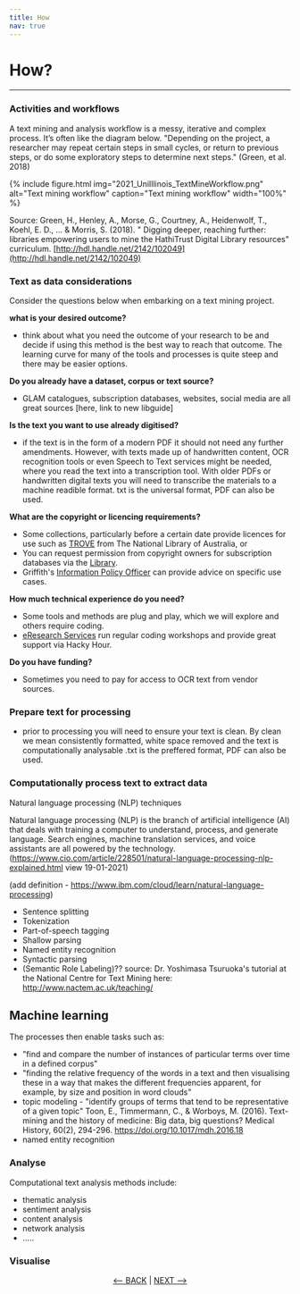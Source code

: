 ```yaml
---
title: How
nav: true
---
```

# How?

-----

### Activities and workflows


A text mining and analysis workflow is a messy, iterative and complex process. It’s often like the diagram below. "Depending on the project, a researcher may repeat certain steps in small cycles, or return to previous steps, or do some exploratory steps to determine next steps." (Green, et al. 2018)

{% include figure.html img="2021_UniIllinois_TextMineWorkflow.png" alt="Text mining workflow" caption="Text mining workflow" width="100%" %}

Source: Green, H., Henley, A., Morse, G., Courtney, A., Heidenwolf, T., Koehl, E. D., ... & Morris, S. (2018). " Digging deeper, reaching further: libraries empowering users to mine the HathiTrust Digital Library resources" curriculum. [http://hdl.handle.net/2142/102049](http://hdl.handle.net/2142/102049)

### Text as data considerations

Consider the questions below when embarking on a text mining project.

**what is your desired outcome?**
- think about what you need the outcome of your research to be and decide if using this method is the best way to reach that outcome.  The learning curve for many of the tools and processes is quite steep and there may be easier options. 


**Do you already have a dataset, corpus or text source?**
- GLAM catalogues, subscription databases, websites, social media are all great sources [here, link to new libguide]

**Is the text you want to use already digitised?**
- if the text is in the form of a modern PDF it should not need any further amendments. However, with texts made up of handwritten content, OCR recognition tools or even Speech to Text services might be needed, where you read the text into a transcription tool. With older PDFs or handwritten digital texts you will need to transcribe the materials to a machine readible format. txt is the universal format, PDF can also be used. 



**What are the copyright or licencing requirements?**
- Some collections, particularly before a certain date provide licences for use such as [TROVE](https://trove.nla.gov.au/) from The National Library of Australia, or
- You can request permission from copyright owners for subscription databases via the [Library](https://www.griffith.edu.au/library/contact). 
- Griffith's [Information Policy Officer](https://www.griffith.edu.au/copyright-matters/research-staff) can provide advice on specific use cases.

**How much technical experience do you need?**
- Some tools and methods are plug and play, which we will explore and others require coding. 
- [eResearch Services](https://www.griffith.edu.au/eresearch-services) run regular coding workshops and provide great support via Hacky Hour.

**Do you have funding?**
- Sometimes you need to pay for access to OCR text from vendor sources.


### Prepare text for processing

- prior to processing you will need to ensure your text is clean. By clean we mean consistently formatted, white space removed and the text is computationally analysable .txt is the preffered format, PDF can also be used. 


### Computationally process text to extract data

Natural language processing (NLP) techniques

Natural language processing (NLP) is the branch of artificial intelligence (AI) that deals with training a computer to understand, process, and generate language. Search engines, machine translation services, and voice assistants are all powered by the technology. (https://www.cio.com/article/228501/natural-language-processing-nlp-explained.html view 19-01-2021)


(add definition - https://www.ibm.com/cloud/learn/natural-language-processing)

-	Sentence splitting
-	Tokenization
-	Part-of-speech tagging
-	Shallow parsing
-	Named entity recognition
-	Syntactic parsing
-	(Semantic Role Labeling)?? source: Dr. Yoshimasa Tsuruoka's tutorial at the National Centre for Text Mining here: http://www.nactem.ac.uk/teaching/ 

## Machine learning 

The processes then enable tasks such as:

- "find and compare the number of instances of particular terms over time in a defined corpus"
- "finding the relative frequency of the words in a text and then visualising these in a way that makes the different frequencies apparent, for example, by size and position in word clouds"
- topic modeling - "identify groups of terms that tend to be representative of a given topic" Toon, E., Timmermann, C., & Worboys, M. (2016). Text-mining and the history of medicine: Big data, big questions? Medical History, 60(2), 294-296. https://doi.org/10.1017/mdh.2016.18 
- named entity recognition 


### Analyse
Computational text analysis methods include:
- thematic analysis
- sentiment analysis
- content analysis
- network analysis 
- .....

### Visualise


<p align="center">
  <a href="https://griffithunilibrary.github.io/intro-text-mining-analysis/content/1-what.html"><-- BACK</a> |
  <a href="https://griffithunilibrary.github.io/intro-text-mining-analysis/content/3-build.html">NEXT --></a>
</p>
